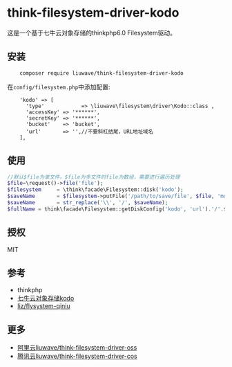 # think-filesystem-driver-kodo

这是一个基于七牛云对象存储的thinkphp6.0 Filesystem驱动。

## 安装

```shell script
    composer require liuwave/think-filesystem-driver-kodo
```

在`config/filesystem.php`中添加配置:

```
    'kodo' => [
      'type'            => \liuwave\filesystem\driver\Kodo::class ,
      'accessKey' => '******',
      'secretKey' => '******',
      'bucket'    => 'bucket',
      'url'       => '',//不要斜杠结尾，URL地址域名
    ],
```
    


## 使用

```php
//默认$file为单文件。$file为多文件时file为数组，需要进行遍历处理
$file=\request()->file('file');
$filesystem     = \think\facade\Filesystem::disk('kodo');
$saveName       = $filesystem->putFile('/path/to/save/file', $file, 'md5');
$saveName       = str_replace('\\', '/', $saveName);
$fullName = think\facade\Filesystem::getDiskConfig('kodo', 'url').'/'.$saveName;
```


## 授权

MIT


## 参考

- thinkphp
- [七牛云对象存储kodo](https://developer.qiniu.com/kodo)
- [liz/flysystem-qiniu](https://github.com/liz/flysystem-qiniu)



## 更多

- [阿里云liuwave/think-filesystem-driver-oss](https://github.com/liuwave/think-filesystem-driver-oss)
- [腾讯云liuwave/think-filesystem-driver-cos](https://github.com/liuwave/think-filesystem-driver-cos)

